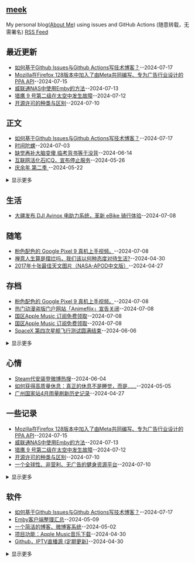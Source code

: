 ## [meek](https://myogg.github.io/meek)
My personal blog([About Me](https://myogg.github.com/meek/issues/2)) using issues and GitHub Actions (随意转载，无需署名)
[RSS Feed](https://raw.githubusercontent.com/myogg/meek/master/feed.xml)

## 最近更新
- [如何基于Github Issues与Github Actions写技术博客？](https://github.com/myogg/meek/issues/75)--2024-07-17
- [Mozilla在Firefox 128版本中加入了由Meta共同编写、专为广告行业设计的PPA API](https://github.com/myogg/meek/issues/74)--2024-07-15
- [威联通NAS中使用Emby的方法](https://github.com/myogg/meek/issues/73)--2024-07-13
- [猎鹰 9 号第二级在太空中发生故障](https://github.com/myogg/meek/issues/72)--2024-07-12
- [开源许可的种类与区别](https://github.com/myogg/meek/issues/71)--2024-07-10
## 正文
- [如何基于Github Issues与Github Actions写技术博客？](https://github.com/myogg/meek/issues/75)--2024-07-17
- [时间陀螺](https://github.com/myogg/meek/issues/62)--2024-07-03
- [缺觉再补大脑变傻 临考背书等于没背](https://github.com/myogg/meek/issues/61)--2024-06-14
- [互联网活化石ICQ，宣布停止服务](https://github.com/myogg/meek/issues/58)--2024-05-26
- [庆余年 第二季 ](https://github.com/myogg/meek/issues/57)--2024-05-22
<details><summary>显示更多</summary>

- [谷歌I/O开发者大会要点一览](https://github.com/myogg/meek/issues/56)--2024-05-22
- [一个开源的多人在线协作知识库应用](https://github.com/myogg/meek/issues/55)--2024-05-21
- [检查电话号码是否与 Telegram 账户关联](https://github.com/myogg/meek/issues/54)--2024-05-21
- [apple-music-alac-atmos-downloader](https://github.com/myogg/meek/issues/48)--2024-05-12
- [网易发布 iOS、Android 个人媒体库](https://github.com/myogg/meek/issues/45)--2024-05-07
- [黑洞的吸积盘与喷流 ](https://github.com/myogg/meek/issues/44)--2024-05-07
- [WPS激活码2024](https://github.com/myogg/meek/issues/41)--2024-05-04
- [一个针对常用正则表达式的实用工具和备忘单](https://github.com/myogg/meek/issues/39)--2024-05-04
- [自然界有什么会发光的矿石？](https://github.com/myogg/meek/issues/28)--2024-04-29
- [Telegram 近期更新的不错的功能](https://github.com/myogg/meek/issues/25)--2024-04-28
- [Telegram 客户端使用富文本格式发送消息](https://github.com/myogg/meek/issues/24)--2024-04-28
- [龙蛋的双极瓣辐射云  ](https://github.com/myogg/meek/issues/23)--2024-04-28
- [下一个模型会比 GPT4 强大非常多](https://github.com/myogg/meek/issues/21)--2024-04-28
- [Ubuntu 24.04 LTS 正式发布](https://github.com/myogg/meek/issues/20)--2024-04-28
- [推荐耳根著的《光阴之外》,听不一样的玄幻修仙小说](https://github.com/myogg/meek/issues/14)--2024-04-27
- [62年前俄罗斯徒步者命案：UFO、KGB还是雪崩？](https://github.com/myogg/meek/issues/7)--2024-04-26
- [比岳飞还牛的两位抗金名将：一个病逝前线，一个被贬13年](https://github.com/myogg/meek/issues/6)--2024-04-26
- [「祖传歌单」何去何从？你需要这份主流音乐平台「歌单迁移指南」](https://github.com/myogg/meek/issues/5)--2024-04-26
- [真正的屠城，远比一刀砍死要残酷的多](https://github.com/myogg/meek/issues/4)--2024-04-26
</details>

## 生活
- [大疆发布 DJI Avinox 电助力系统，革新 eBike 骑行体验](https://github.com/myogg/meek/issues/68)--2024-07-08
## 随笔
- [粉色配色的 Google Pixel 9 真机上手视频。](https://github.com/myogg/meek/issues/69)--2024-07-08
- [ 禅意人生算是摆烂吗，我们该以何种态度对待生活?](https://github.com/myogg/meek/issues/33)--2024-04-30
- [2017年十张最佳天文图片（NASA-APOD中文版）](https://github.com/myogg/meek/issues/11)--2024-04-27
## 存档
- [粉色配色的 Google Pixel 9 真机上手视频。](https://github.com/myogg/meek/issues/69)--2024-07-08
- [热门动漫盗版门户网站「Animeflix」宣告关闭](https://github.com/myogg/meek/issues/67)--2024-07-08
- [国区Apple Music 订阅免费领取](https://github.com/myogg/meek/issues/66)--2024-07-08
- [国区Apple Music 订阅免费领取](https://github.com/myogg/meek/issues/65)--2024-07-08
- [SpaceX 第四次星舰飞行测试圆满结束](https://github.com/myogg/meek/issues/60)--2024-06-06
<details><summary>显示更多</summary>

- [近期收集的有宝藏网站](https://github.com/myogg/meek/issues/51)--2024-05-14
- [免费音乐库](https://github.com/myogg/meek/issues/47)--2024-05-12
- [About 直播源](https://github.com/myogg/meek/issues/40)--2024-05-04
- [Docker 部署 moments ](https://github.com/myogg/meek/issues/37)--2024-05-01
- [一个安卓的应用商店，无需谷歌框架，可下载国外应用](https://github.com/myogg/meek/issues/36)--2024-05-01
- [网站功能：Github热门项目](https://github.com/myogg/meek/issues/35)--2024-04-30
- [win7最后一版的32位vsocde便携版下载](https://github.com/myogg/meek/issues/15)--2024-04-27
- [[转载]这个博客开源了](https://github.com/myogg/meek/issues/3)--2024-04-26
</details>

## 心情
- [Steam代安装登微博热搜](https://github.com/myogg/meek/issues/59)--2024-06-04
- [如何获得高质量休息：真正的休息不是睡觉，而是……](https://github.com/myogg/meek/issues/42)--2024-05-05
- [广州国家站4月雨量刷新历史记录](https://github.com/myogg/meek/issues/13)--2024-04-27
## 一些记录
- [Mozilla在Firefox 128版本中加入了由Meta共同编写、专为广告行业设计的PPA API](https://github.com/myogg/meek/issues/74)--2024-07-15
- [威联通NAS中使用Emby的方法](https://github.com/myogg/meek/issues/73)--2024-07-13
- [猎鹰 9 号第二级在太空中发生故障](https://github.com/myogg/meek/issues/72)--2024-07-12
- [开源许可的种类与区别](https://github.com/myogg/meek/issues/71)--2024-07-10
- [一个全球性、非营利、无广告的健身资源平台](https://github.com/myogg/meek/issues/70)--2024-07-10
<details><summary>显示更多</summary>

- [大疆发布 DJI Avinox 电助力系统，革新 eBike 骑行体验](https://github.com/myogg/meek/issues/68)--2024-07-08
- [国区Apple Music 订阅免费领取](https://github.com/myogg/meek/issues/66)--2024-07-08
- [国区Apple Music 订阅免费领取](https://github.com/myogg/meek/issues/65)--2024-07-08
- [下载Pornhub视频的Chrome浏览器插件](https://github.com/myogg/meek/issues/64)--2024-07-06
- [NanaBo.轻量级 Windows 虚拟机](https://github.com/myogg/meek/issues/63)--2024-07-03
- [缺觉再补大脑变傻 临考背书等于没背](https://github.com/myogg/meek/issues/61)--2024-06-14
- [SpaceX 第四次星舰飞行测试圆满结束](https://github.com/myogg/meek/issues/60)--2024-06-06
- [VMware Workstation Pro 和 VMware Fusion Pro 免费供个人用户使用](https://github.com/myogg/meek/issues/53)--2024-05-15
- [Apple Music 推出了专属特设网页](https://github.com/myogg/meek/issues/52)--2024-05-14
- [近期收集的有宝藏网站](https://github.com/myogg/meek/issues/51)--2024-05-14
- [「免费 & 开源」的 Windows 软件](https://github.com/myogg/meek/issues/50)--2024-05-13
- [腾讯已在QQ和微信上线地震预警功能](https://github.com/myogg/meek/issues/49)--2024-05-13
- [一个免费电子书下载站](https://github.com/myogg/meek/issues/43)--2024-05-06
- [脑洞大开？火星遭受了令人毛骨悚然的爬行动物的侵扰](https://github.com/myogg/meek/issues/27)--2024-04-28
- [爱普生打印机不能连接网络原因](https://github.com/myogg/meek/issues/26)--2024-04-28
- [今日事0428](https://github.com/myogg/meek/issues/22)--2024-04-28
- [要想保证高质量输出，输入必须是输出的十倍](https://github.com/myogg/meek/issues/19)--2024-04-28
- [张作霖为什么能从草莽中崛起？](https://github.com/myogg/meek/issues/18)--2024-04-28
- [做自媒体，从最小阻力开始](https://github.com/myogg/meek/issues/17)--2024-04-28
- [Excel 万能公式](https://github.com/myogg/meek/issues/16)--2024-04-27
- [阿里云的AI模型EMO上线通义App，允许用户通过照片和音频生成唱歌视频](https://github.com/myogg/meek/issues/12)--2024-04-27
- [当前 Telegram 的连接性出现严重故障](https://github.com/myogg/meek/issues/10)--2024-04-26
- [Github上优秀的Java项目](https://github.com/myogg/meek/issues/9)--2024-04-26
- [世界上第一台  @NVIDIA](https://github.com/myogg/meek/issues/8)--2024-04-26
- [记录](https://github.com/myogg/meek/issues/1)--2024-04-26
</details>

## 软件
- [如何基于Github Issues与Github Actions写技术博客？](https://github.com/myogg/meek/issues/75)--2024-07-17
- [Emby客户端整理汇总](https://github.com/myogg/meek/issues/46)--2024-05-09
- [一个简洁的博客、微博客系统](https://github.com/myogg/meek/issues/38)--2024-05-02
- [项目功能：Apple Music音乐下载](https://github.com/myogg/meek/issues/34)--2024-04-30
- [Github，IPTV直播源 (定期更新)](https://github.com/myogg/meek/issues/32)--2024-04-30
<details><summary>显示更多</summary>

- [浏览器扩展，完全開源，無任何隱私收集、廣告或者亂七八糟的第三方庫](https://github.com/myogg/meek/issues/31)--2024-04-30
- [Obsidian官方版基于 Markdown](https://github.com/myogg/meek/issues/30)--2024-04-29
- [二次验证小工具](https://github.com/myogg/meek/issues/29)--2024-04-29
</details>

